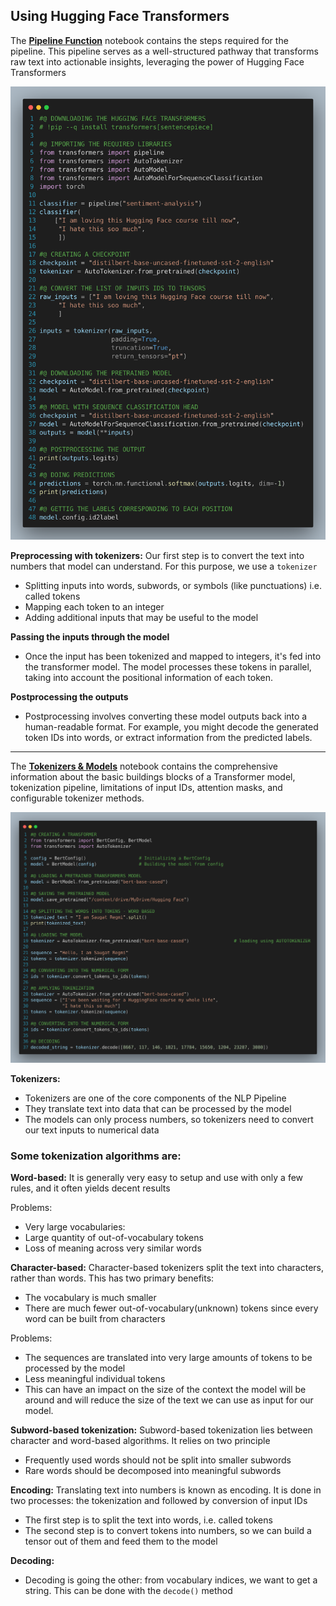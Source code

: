 ## Using Hugging Face Transformers

The [**Pipeline Function**](https://github.com/regmi-saugat/HuggingFace/blob/main/02.%20Hugging%20Face%20Transformers/Behind%20the%20Pipeline.ipynb) notebook contains the steps required for the pipeline. This pipeline serves as a well-structured pathway that transforms raw text into actionable insights, leveraging the power of Hugging Face Transformers 

![Hugging Face](https://github.com/regmi-saugat/HuggingFace/blob/main/Images/02.%20pipeline%20_function.png)

**Preprocessing with tokenizers:** Our first step is to convert the text into numbers that model can understand. For this purpose, we use a `tokenizer`
- Splitting inputs into words, subwords, or symbols (like punctuations) i.e. called tokens
- Mapping each token to an integer
- Adding additional inputs that may be useful to the model
    
**Passing the inputs through the model**
- Once the input has been tokenized and mapped to integers, it's fed into the transformer model. The model processes these tokens in parallel, taking into account the positional information of each token.

**Postprocessing the outputs**
- Postprocessing involves converting these model outputs back into a human-readable format. For example, you might decode the generated token IDs into words, or extract information from the predicted labels.

---

The [**Tokenizers & Models**](https://github.com/regmi-saugat/HuggingFace/blob/main/02.%20Hugging%20Face%20Transformers/Models%20and%20Tokenizers.ipynb) notebook contains the comprehensive information about the basic buildings blocks of a Transformer model, tokenization pipeline, limitations of input IDs, attention masks, and configurable tokenizer methods.

![Images](https://github.com/regmi-saugat/HuggingFace/blob/main/Images/03.%20models_and_tokenizers.png)

**Tokenizers:**
- Tokenizers are one of the core components of the NLP Pipeline
- They translate text into data that can be processed by the model
- The models can only process numbers, so tokenizers need to convert our text inputs to numerical data

### Some tokenization algorithms are:

**Word-based:** It is generally very easy to setup and use with only a few rules, and it often yields decent results

Problems:
- Very large vocabularies:
- Large quantity of out-of-vocabulary tokens
- Loss of meaning across very similar words


**Character-based:** Character-based tokenizers split the text into characters, rather than words. This has two primary benefits:
- The vocabulary is much smaller
- There are much fewer out-of-vocabulary(unknown) tokens since every word can be built from characters

Problems:
- The sequences are translated into very large amounts of tokens to be processed by the model
- Less meaningful individual tokens
- This can have an impact on the size of the context the model will be around and will reduce the size of the text we can use as input for our model.

**Subword-based tokenization:** Subword-based tokenization lies between character and word-based algorithms. It relies on two principle
- Frequently used words should not be split into smaller subwords
- Rare words should be decomposed into meaningful subwords

**Encoding:**
Translating text into numbers is known as encoding. It is done in two processes: the tokenization and followed by conversion of input IDs
- The first step is to split the text into words, i.e. called tokens
- The second step is to convert tokens into numbers, so we can build a tensor out of them and feed them to the model

**Decoding:**
- Decoding is going the other: from vocabulary indices, we want to get a string. This can be done with the `decode()` method
